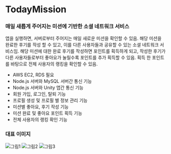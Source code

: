 # TodayMission
### 매일 새롭게 주어지는 미션에 기반한 소셜 네트워크 서비스

앱을 실행하면, 서버로부터 주어지는 매일 새로운 미션을 확인할 수 있음. 해당 미션을 완료한 후기를 작성 할 수 있고, 이를 다른 사용자들과 공유할 수 있는 소셜 네트워크 서비스임. 해당 미션에 대한 완료 후기를 작성하면 포인트를 획득하게 되고, 작성한 후기가 다른 사용자들로부터 좋아요가 눌릴수록 포인트를 추가 획득할 수 있음. 획득 한 포인트를 바탕으로 전체 사용자의 랭킹을 확인할 수 있음.

- AWS EC2, RDS 필요
- Node.js 서버와 MySQL 서버간 통신 기능
- Node.js 서버와 Unity 앱간 통신 기능
- 회원 가입, 로그인, 탈퇴 기능
- 프로필 생성 및 프로필 별 정보 관리 기능
- 미션별 좋아요, 후기 작성 기능
- 미션 완료 및 좋아요 포인트 획득 기능
- 전체 사용자의 랭킹 확인 기능

### 대표 이미지
![그림1](https://user-images.githubusercontent.com/79863514/120994080-1f22fe00-c7bf-11eb-88af-393c47dec5c0.png)  ![그림2](https://user-images.githubusercontent.com/79863514/120994341-5beef500-c7bf-11eb-8926-e8529d20c9ba.png)  ![그림3](https://user-images.githubusercontent.com/79863514/120994416-6b6e3e00-c7bf-11eb-8dbc-4c4eea062493.png)




